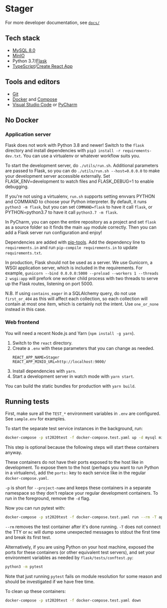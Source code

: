 # Stager

For more developer documentation, see [`docs/`](https://github.com/ccmbioinfo/stager/tree/master/docs/)

## Tech stack

- [MySQL 8.0](https://dev.mysql.com/doc/refman/8.0/en/)
- [MinIO](https://docs.min.io/)
- Python 3.7/[Flask](https://flask.palletsprojects.com/en/1.1.x/)
- [TypeScript](https://www.typescriptlang.org/docs)/[Create React App](https://create-react-app.dev/docs/getting-started/)

## Tools and editors

- [Git](https://git-scm.com/doc)
- [Docker](https://docs.docker.com/engine/install/) and [Compose](https://docs.docker.com/compose/install/)
- [Visual Studio Code](https://code.visualstudio.com/) or [PyCharm](https://www.jetbrains.com/pycharm/)

## No Docker
### Application server
Flask does not work with Python 3.8 and newer!
Switch to the `flask` directory and install dependencies with `pip3 install -r requirements-dev.txt`.
You can use a virtualenv or whatever workflow suits you.

To start the development server, do `./utils/run.sh`. Additional parameters are passed to Flask,
so you can do `./utils/run.sh --host=0.0.0.0` to make your development server accessible externally.
Set FLASK_ENV=development to watch files and FLASK_DEBUG=1 to enable debugging.

If you're not using a virtualenv, `run.sh` supports setting envvars PYTHON and COMMAND to choose your Python interpreter.
By default, it runs `python3 -m flask`, but you can set `COMMAND=flask` to have it call `flask`,
or PYTHON=python3.7 to have it call `python3.7 -m flask`.

In PyCharm, you can open the entire repository as a project and set `flask` as a source folder
so it finds the main `app` module correctly. Then you can add a Flask server run configuration and enjoy!

Dependencies are added with [pip-tools](https://github.com/jazzband/pip-tools). Add the dependency line to
`requirements.in` and run `pip-compile requirements.in` to update `requirements.txt`.

In production, Flask should not be used as a server. We use Gunicorn, a WSGI application server, which is
included in the requirements. For example, `gunicorn --bind 0.0.0.0:5000 --preload --workers 1 --threads 2 wsgi:app`
will prefork one worker child process with two threads to serve up the Flask routes, listening on port 5000.

N.B. If using `contains_eager` in a SQLAlchemy query, do not use `first_or_404`
as this will affect each collection, so each collection will contain at most
one item, which is certainly not the intent. Use `one_or_none` instead in this case.
### Web frontend
You will need a recent Node.js and Yarn (`npm install -g yarn`).
1. Switch to the `react` directory.
1. Create a `.env` with these parameters that you can change as needed.
   ```
   REACT_APP_NAME=Stager
   REACT_APP_MINIO_URL=http://localhost:9000/
   ```
2. Install dependencies with `yarn`.
3. Start a development server in watch mode with `yarn start`.

You can build the static bundles for production with `yarn build`.

## Running tests

First, make sure all the `TEST_*` environment variables in `.env` are configured. See `sample.env` for examples.

To start the separate test service instances in the background, run:
```bash
docker-compose -p st2020test -f docker-compose.test.yaml up -d mysql minio
```
This step is optional because the following steps will start these containers anyway.

These containers do not have their ports exposed to the host like in development.
To expose them to the host (perhaps you want to run Python in a virtualenv), add the
`ports:` key to each service like in the regular `docker-compose.yaml`.

`-p` is short for `--project-name` and keeps these containers in a separate namespace
so they don't replace your regular development containers. To run in the foreground,
remove the `-d` flag.

Now you can run pytest with:
```bash
docker-compose -p st2020test -f docker-compose.test.yaml run --rm -T app
```
`--rm` removes the test container after it's done running. `-T` does not connect the TTY
or `mc` will dump some unexpected messages to stdout the first time and break its first test.

Alternatively, if you are using Python on your host machine, exposed the ports for these
containers (or other equivalent test servers), and set your environment variables as
needed by `flask/tests/conftest.py`:
```bash
python3 -m pytest
```
Note that just running `pytest` fails on module resolution for some reason and should be
investigated if we have free time.

To clean up these containers:
```bash
docker-compose -p st2020test -f docker-compose.test.yaml down
```

